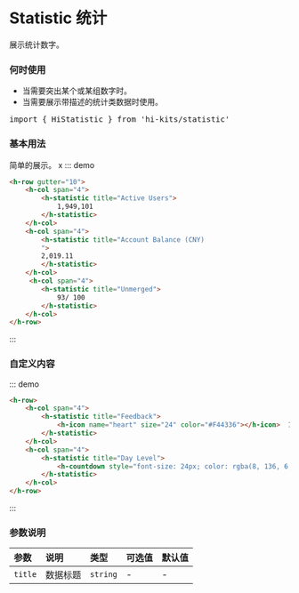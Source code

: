 # Statistic 统计

展示统计数字。

### 何时使用
- 当需要突出某个或某组数字时。
- 当需要展示带描述的统计类数据时使用。
<pre class="language-ts">
import { HiStatistic } from 'hi-kits/statistic'
</pre>
### 基本用法

简单的展示。
x
::: demo
```html
<h-row gutter="10">
    <h-col span="4">
        <h-statistic title="Active Users">
            1,949,101
        </h-statistic>
    </h-col>
    <h-col span="4">
        <h-statistic title="Account Balance (CNY)
        ">
        2,019.11
        </h-statistic>
    </h-col>
     <h-col span="4">
        <h-statistic title="Unmerged">
            93/ 100
        </h-statistic>
    </h-col>
</h-row>

```
:::

### 自定义内容

::: demo
```html
<h-row>
    <h-col span="4">
        <h-statistic title="Feedback">
            <h-icon name="heart" size="24" color="#F44336"></h-icon>  1,128
        </h-statistic>
    </h-col>
    <h-col span="4">
        <h-statistic title="Day Level">
            <h-countdown style="font-size: 24px; color: rgba(8, 136, 6, 0.707);"></h-countdown>
        </h-statistic>
    </h-col>
</h-row>
```
:::

### 参数说明

|参数|说明|类型|可选值|默认值
|:--|:--|:--|:-----|:---
| `title`| 数据标题 |  `string` | - | -
